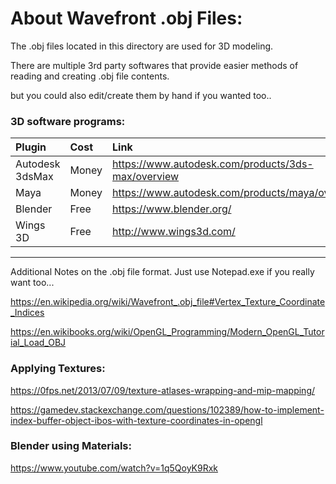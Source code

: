 # About Wavefront .obj Files:

The .obj files located in this directory are used for 3D modeling.

There are multiple 3rd party softwares that provide easier methods of reading and
creating .obj file contents.

but you could also edit/create them by hand if you wanted too..


### 3D software programs:
| Plugin  | Cost    | Link    |
| :------ | :------ | :------ |
| Autodesk 3dsMax | Money | https://www.autodesk.com/products/3ds-max/overview |
| Maya            | Money | https://www.autodesk.com/products/maya/overview    |
| Blender         | Free  | https://www.blender.org/                           |
| Wings 3D        | Free  | http://www.wings3d.com/                            |

----
Additional Notes on the .obj file format. Just use Notepad.exe if you really want too...

https://en.wikipedia.org/wiki/Wavefront_.obj_file#Vertex_Texture_Coordinate_Indices

https://en.wikibooks.org/wiki/OpenGL_Programming/Modern_OpenGL_Tutorial_Load_OBJ

### Applying Textures:

https://0fps.net/2013/07/09/texture-atlases-wrapping-and-mip-mapping/

https://gamedev.stackexchange.com/questions/102389/how-to-implement-index-buffer-object-ibos-with-texture-coordinates-in-opengl


### Blender using Materials:
https://www.youtube.com/watch?v=1q5QoyK9Rxk